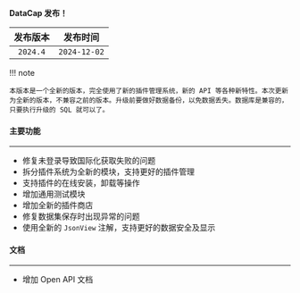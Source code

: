 **DataCap 发布！**

|   发布版本   |     发布时间     |
|:--------:|:------------:|
| `2024.4` | `2024-12-02` |

!!! note

    本版本是一个全新的版本，完全使用了新的插件管理系统，新的 API 等各种新特性。本次更新为全新的版本，不兼容之前的版本。升级前要做好数据备份，以免数据丢失。数据库是兼容的，只要执行升级的 SQL 就可以了。

#### 主要功能

---

- 修复未登录导致国际化获取失败的问题
- 拆分插件系统为全新的模块，支持更好的插件管理
- 支持插件的在线安装，卸载等操作
- 增加通用测试模块
- 增加全新的插件商店
- 修复数据集保存时出现异常的问题
- 使用全新的 `JsonView` 注解，支持更好的数据安全及显示

#### 文档

---

- 增加 Open API 文档
